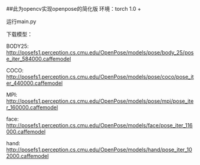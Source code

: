 ##此为opencv实现openpose的简化版
环境：torch 1.0 +

运行main.py

下载模型：

BODY25: http://posefs1.perception.cs.cmu.edu/OpenPose/models/pose/body_25/pose_iter_584000.caffemodel


COCO: http://posefs1.perception.cs.cmu.edu/OpenPose/models/pose/coco/pose_iter_440000.caffemodel


MPI: http://posefs1.perception.cs.cmu.edu/OpenPose/models/pose/mpi/pose_iter_160000.caffemodel

 

face: http://posefs1.perception.cs.cmu.edu/OpenPose/models/face/pose_iter_116000.caffemodel

 

hand: http://posefs1.perception.cs.cmu.edu/OpenPose/models/hand/pose_iter_102000.caffemodel
